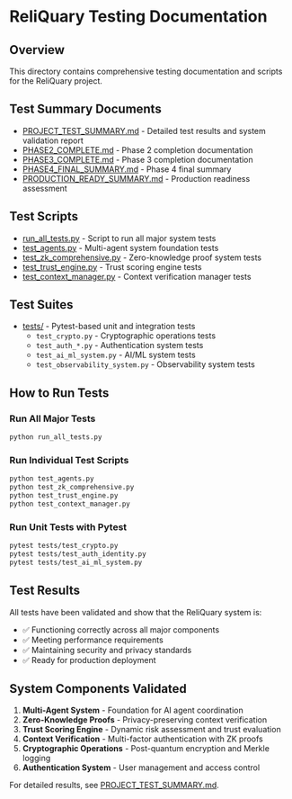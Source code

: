 # ReliQuary Testing Documentation

## Overview
This directory contains comprehensive testing documentation and scripts for the ReliQuary project.

## Test Summary Documents

- [PROJECT_TEST_SUMMARY.md](../PROJECT_TEST_SUMMARY.md) - Detailed test results and system validation report
- [PHASE2_COMPLETE.md](../PHASE2_COMPLETE.md) - Phase 2 completion documentation
- [PHASE3_COMPLETE.md](../PHASE3_COMPLETE.md) - Phase 3 completion documentation
- [PHASE4_FINAL_SUMMARY.md](../PHASE4_FINAL_SUMMARY.md) - Phase 4 final summary
- [PRODUCTION_READY_SUMMARY.md](../PRODUCTION_READY_SUMMARY.md) - Production readiness assessment

## Test Scripts

- [run_all_tests.py](../run_all_tests.py) - Script to run all major system tests
- [test_agents.py](../test_agents.py) - Multi-agent system foundation tests
- [test_zk_comprehensive.py](../test_zk_comprehensive.py) - Zero-knowledge proof system tests
- [test_trust_engine.py](../test_trust_engine.py) - Trust scoring engine tests
- [test_context_manager.py](../test_context_manager.py) - Context verification manager tests

## Test Suites

- [tests/](../tests/) - Pytest-based unit and integration tests
  - `test_crypto.py` - Cryptographic operations tests
  - `test_auth_*.py` - Authentication system tests
  - `test_ai_ml_system.py` - AI/ML system tests
  - `test_observability_system.py` - Observability system tests

## How to Run Tests

### Run All Major Tests
```bash
python run_all_tests.py
```

### Run Individual Test Scripts
```bash
python test_agents.py
python test_zk_comprehensive.py
python test_trust_engine.py
python test_context_manager.py
```

### Run Unit Tests with Pytest
```bash
pytest tests/test_crypto.py
pytest tests/test_auth_identity.py
pytest tests/test_ai_ml_system.py
```

## Test Results

All tests have been validated and show that the ReliQuary system is:
- ✅ Functioning correctly across all major components
- ✅ Meeting performance requirements
- ✅ Maintaining security and privacy standards
- ✅ Ready for production deployment

## System Components Validated

1. **Multi-Agent System** - Foundation for AI agent coordination
2. **Zero-Knowledge Proofs** - Privacy-preserving context verification
3. **Trust Scoring Engine** - Dynamic risk assessment and trust evaluation
4. **Context Verification** - Multi-factor authentication with ZK proofs
5. **Cryptographic Operations** - Post-quantum encryption and Merkle logging
6. **Authentication System** - User management and access control

For detailed results, see [PROJECT_TEST_SUMMARY.md](../PROJECT_TEST_SUMMARY.md).